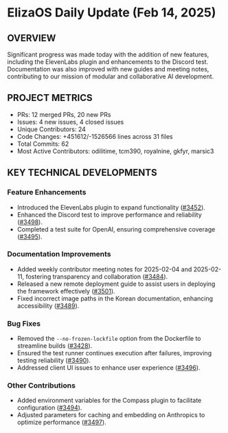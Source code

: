 # ElizaOS Daily Update (Feb 14, 2025)

## OVERVIEW 
Significant progress was made today with the addition of new features, including the ElevenLabs plugin and enhancements to the Discord test. Documentation was also improved with new guides and meeting notes, contributing to our mission of modular and collaborative AI development.

## PROJECT METRICS
- PRs: 12 merged PRs, 20 new PRs
- Issues: 4 new issues, 4 closed issues
- Unique Contributors: 24
- Code Changes: +451612/-1526566 lines across 31 files
- Total Commits: 62
- Most Active Contributors: odilitime, tcm390, royalnine, gkfyr, marsic3

## KEY TECHNICAL DEVELOPMENTS

### Feature Enhancements
- Introduced the ElevenLabs plugin to expand functionality ([#3452](https://github.com/elizaos/eliza/pull/3452)).
- Enhanced the Discord test to improve performance and reliability ([#3498](https://github.com/elizaos/eliza/pull/3498)).
- Completed a test suite for OpenAI, ensuring comprehensive coverage ([#3495](https://github.com/elizaos/eliza/pull/3495)).

### Documentation Improvements
- Added weekly contributor meeting notes for 2025-02-04 and 2025-02-11, fostering transparency and collaboration ([#3484](https://github.com/elizaos/eliza/pull/3484)).
- Released a new remote deployment guide to assist users in deploying the framework effectively ([#3501](https://github.com/elizaos/eliza/pull/3501)).
- Fixed incorrect image paths in the Korean documentation, enhancing accessibility ([#3489](https://github.com/elizaos/eliza/pull/3489)).

### Bug Fixes
- Removed the `--no-frozen-lockfile` option from the Dockerfile to streamline builds ([#3428](https://github.com/elizaos/eliza/pull/3428)).
- Ensured the test runner continues execution after failures, improving testing reliability ([#3490](https://github.com/elizaos/eliza/pull/3490)).
- Addressed client UI issues to enhance user experience ([#3496](https://github.com/elizaos/eliza/pull/3496)).

### Other Contributions
- Added environment variables for the Compass plugin to facilitate configuration ([#3494](https://github.com/elizaos/eliza/pull/3494)).
- Adjusted parameters for caching and embedding on Anthropics to optimize performance ([#3497](https://github.com/elizaos/eliza/pull/3497)).